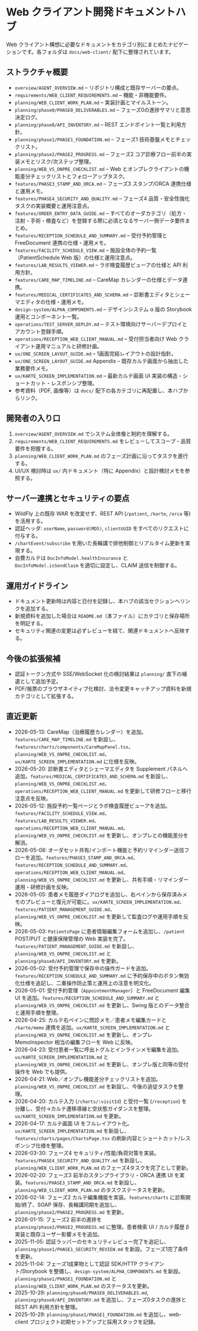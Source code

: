 # Web クライアント開発ドキュメントハブ

Web クライアント構想に必要なドキュメントをカテゴリ別にまとめたナビゲーションです。各フォルダは `docs/web-client/` 配下に整理されています。

## ストラクチャ概要
- `overview/AGENT_OVERVIEW.md` – リポジトリ構成と既存サーバーの要点。
- `requirements/WEB_CLIENT_REQUIREMENTS.md` – 機能・非機能要件。
- `planning/WEB_CLIENT_WORK_PLAN.md` – 実装計画とマイルストーン。
- `planning/phase0/PHASE0_DELIVERABLES.md` – フェーズ0の進捗サマリと意思決定ログ。
- `planning/phase0/API_INVENTORY.md` – REST エンドポイント一覧と利用方針。
- `planning/phase1/PHASE1_FOUNDATION.md` – フェーズ1 技術基盤メモとチェックリスト。
- `planning/phase2/PHASE2_PROGRESS.md` – フェーズ2 コア診療フロー前半の実装メモとリスク/次ステップ整理。
- `planning/WEB_VS_ONPRE_CHECKLIST.md` – Web とオンプレクライアントの機能差分チェックリストとフォローアップタスク。
- `features/PHASE3_STAMP_AND_ORCA.md` – フェーズ3 スタンプ/ORCA 連携仕様と運用メモ。
- `features/PHASE4_SECURITY_AND_QUALITY.md` – フェーズ4 品質・安全性強化タスクの実装概要と運用注意点。
- `features/ORDER_ENTRY_DATA_GUIDE.md` – すべてのオーダカテゴリ（処方・注射・手術・検査など）を登録する際に必須となるサーバー側データ要件まとめ。
- `features/RECEPTION_SCHEDULE_AND_SUMMARY.md` – 受付予約管理と FreeDocument 連携の仕様・運用メモ。
- `features/FACILITY_SCHEDULE_VIEW.md` – 施設全体の予約一覧（PatientSchedule Web 版）の仕様と運用注意点。
- `features/LAB_RESULTS_VIEWER.md` – ラボ検査履歴ビューアの仕様と API 利用方針。
- `features/CARE_MAP_TIMELINE.md` – CareMap カレンダーの仕様とデータ連携。
- `features/MEDICAL_CERTIFICATES_AND_SCHEMA.md` – 診断書エディタとシェーマエディタの仕様・運用メモ。
- `design-system/ALPHA_COMPONENTS.md` – デザインシステム α 版の Storybook 運用とコンポーネント一覧。
- `operations/TEST_SERVER_DEPLOY.md` – テスト環境向けサーバーデプロイとアカウント登録手順。
- `operations/RECEPTION_WEB_CLIENT_MANUAL.md` – 受付担当者向け Web クライアント運用マニュアルと研修計画。
- `ux/ONE_SCREEN_LAYOUT_GUIDE.md` – 1画面完結レイアウトの設計指針。
- `ux/ONE_SCREEN_LAYOUT_GUIDE.md` Appendix – 既存カルテ画面から抽出した業務要件メモ。
- `ux/KARTE_SCREEN_IMPLEMENTATION.md` – 最新カルテ画面 UI 実装の構造・ショートカット・レスポンシブ整理。
- 参考資料（PDF, 画像等）は `docs/` 配下の各カテゴリに再配置し、本ハブからリンク。

## 開発者の入り口
1. `overview/AGENT_OVERVIEW.md` でシステム全体像と制約を理解する。
2. `requirements/WEB_CLIENT_REQUIREMENTS.md` をレビューしてスコープ・品質要件を把握する。
3. `planning/WEB_CLIENT_WORK_PLAN.md` のフェーズ計画に沿ってタスクを進行する。
4. UI/UX 検討時は `ux/` 内ドキュメント（特に Appendix）と設計検討メモを参照する。

## サーバー連携とセキュリティの要点
- WildFly 上の既存 WAR を改変せず、REST API (`/patient`, `/karte`, `/orca` 等) を活用する。
- 認証ヘッダ: `userName`, `password(MD5)`, `clientUUID` をすべてのリクエストに付与する。
- `/chartEvent/subscribe` を用いた長輪講で排他制御とリアルタイム更新を実現する。
- 自費カルテは `DocInfoModel.healthInsurance` と `DocInfoModel.isSendClaim` を適切に設定し、CLAIM 送信を制御する。

## 運用ガイドライン
- ドキュメント更新時は内容と日付を記録し、本ハブの該当セクションへリンクを追加する。
- 新規資料を追加した場合は `README.md`（本ファイル）にカテゴリと保存場所を明記する。
- セキュリティ関連の変更は必ずレビューを経て、関連ドキュメントへ反映する。

## 今後の拡張候補
- 認証トークン方式や SSE/WebSocket 化の検討結果は `planning/` 直下の補遺として追加予定。
- PDF/帳票のブラウザネイティブ化検討、法令変更キャッチアップ資料を新規カテゴリとして拡張する。

## 直近更新
- 2026-05-13: CareMap（治療履歴カレンダー）を追加。`features/CARE_MAP_TIMELINE.md` を新設し、`features/charts/components/CareMapPanel.tsx`、
  `planning/WEB_VS_ONPRE_CHECKLIST.md`、`ux/KARTE_SCREEN_IMPLEMENTATION.md` に仕様を反映。
- 2026-05-20: 診断書エディタとシェーマエディタを Supplement パネルへ追加。`features/MEDICAL_CERTIFICATES_AND_SCHEMA.md` を新設し、`planning/WEB_VS_ONPRE_CHECKLIST.md`、`operations/RECEPTION_WEB_CLIENT_MANUAL.md` を更新して研修フローと移行注意点を反映。
- 2026-05-12: 施設予約一覧ページとラボ検査履歴ビューアを追加。`features/FACILITY_SCHEDULE_VIEW.md`、`features/LAB_RESULTS_VIEWER.md`、`operations/RECEPTION_WEB_CLIENT_MANUAL.md`、`planning/WEB_VS_ONPRE_CHECKLIST.md` を更新し、オンプレとの機能差分を解消。
- 2026-05-08: オーダセット共有/インポート機能と予約リマインダー送信フローを追加。`features/PHASE3_STAMP_AND_ORCA.md`、`features/RECEPTION_SCHEDULE_AND_SUMMARY.md`、`operations/RECEPTION_WEB_CLIENT_MANUAL.md`、`planning/WEB_VS_ONPRE_CHECKLIST.md` を更新し、共有手順・リマインダー運用・研修計画を反映。
- 2026-05-05: 患者メモ履歴ダイアログを追加し、右ペインから保存済みメモのプレビューと復元が可能に。`ux/KARTE_SCREEN_IMPLEMENTATION.md`、`features/PATIENT_MANAGEMENT_GUIDE.md`、`planning/WEB_VS_ONPRE_CHECKLIST.md` を更新して監査ログや運用手順を反映。
- 2026-05-03: `PatientsPage` に患者情報編集フォームを追加し、`/patient` POST/PUT と健康保険管理の Web 実装を完了。`features/PATIENT_MANAGEMENT_GUIDE.md` を新設し、`planning/WEB_VS_ONPRE_CHECKLIST.md` と `planning/phase0/API_INVENTORY.md` を更新。
- 2026-05-02: 受付予約管理で保存中の操作ガードを追加。`features/RECEPTION_SCHEDULE_AND_SUMMARY.md` に予約保存中のボタン無効化仕様を追記し、二重操作防止策と運用上の注意を明文化。
- 2026-05-01: 受付予約管理（`AppointmentManager`）と FreeDocument 編集 UI を追加。`features/RECEPTION_SCHEDULE_AND_SUMMARY.md` と `planning/WEB_VS_ONPRE_CHECKLIST.md` を更新し、Swing 版とのデータ整合と運用手順を整理。
- 2026-04-25: カルテ右ペインに問診メモ／患者メモ編集カードと `/karte/memo` 連携を追加。`ux/KARTE_SCREEN_IMPLEMENTATION.md` と `planning/WEB_VS_ONPRE_CHECKLIST.md` を更新し、オンプレ MemoInspector 相当の編集フローを Web に反映。
- 2026-04-23: 受付患者一覧に呼出トグルとインラインメモ編集を追加。`ux/KARTE_SCREEN_IMPLEMENTATION.md` と `planning/WEB_VS_ONPRE_CHECKLIST.md` を更新し、オンプレ版と同等の受付操作を Web でも提供。
- 2026-04-21: Web／オンプレ機能差分チェックリストを追加。`planning/WEB_VS_ONPRE_CHECKLIST.md` を新設し、今後の追従タスクを整理。
- 2026-04-20: カルテ入力 (`/charts/:visitId`) と受付一覧 (`/reception`) を分離し、受付→カルテ遷移導線と空状態ガイダンスを整理。`ux/KARTE_SCREEN_IMPLEMENTATION.md` を更新。
- 2026-04-17: カルテ画面 UI をフルレイアウト化。`ux/KARTE_SCREEN_IMPLEMENTATION.md` を新設し、`features/charts/pages/ChartsPage.tsx` の刷新内容とショートカット/レスポンシブ仕様を整理。
- 2026-03-30: フェーズ4 セキュリティ/性能/負荷対策を実装。`features/PHASE4_SECURITY_AND_QUALITY.md` を新設し、`planning/WEB_CLIENT_WORK_PLAN.md` のフェーズ4タスクを完了として更新。
- 2026-02-20: フェーズ3 前半のスタンプライブラリ・ORCA 連携 UI を実装。`features/PHASE3_STAMP_AND_ORCA.md` を新設し、`planning/WEB_CLIENT_WORK_PLAN.md` のタスクステータスを更新。
- 2026-02-14: フェーズ2 カルテ編集機能を実装。`features/charts` に診察開始/終了、SOAP 保存、長輪講同期を追加し、`planning/phase2/PHASE2_PROGRESS.md` を更新。
- 2026-01-15: フェーズ2 前半の進捗を `planning/phase2/PHASE2_PROGRESS.md` に整理。患者検索 UI / カルテ履歴 β 実装と既存ユーザー影響メモを追加。
- 2025-11-05: 認証ラッパーのセキュリティレビュー完了を追記し、`planning/phase1/PHASE1_SECURITY_REVIEW.md` を新設。フェーズ1完了条件を更新。
- 2025-11-04: フェーズ1成果物として認証 SDK/HTTP クライアント/Storybook を整備し、`design-system/ALPHA_COMPONENTS.md` を新設。`planning/phase1/PHASE1_FOUNDATION.md` と `planning/WEB_CLIENT_WORK_PLAN.md` のステータスを更新。
- 2025-10-29: `planning/phase0/PHASE0_DELIVERABLES.md`, `planning/phase0/API_INVENTORY.md` を追加し、フェーズ0タスクの進捗と REST API 利用方針を整理。
- 2025-10-29: `planning/phase1/PHASE1_FOUNDATION.md` を追加し、web-client プロジェクト初期セットアップと採用スタックを記録。
